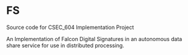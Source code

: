 # FS 

Source code for CSEC_604 Implementation Project 

An Implementation of Falcon Digital Signatures in an autonomous data share service for use in distributed processing. 